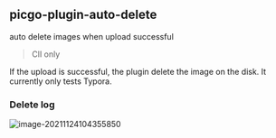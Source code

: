 ## picgo-plugin-auto-delete

auto delete images when upload successful
> ClI only

If the upload is successful, the plugin delete the image on the disk. It currently only tests Typora.

### Delete log

![image-20211124104355850](https://cdn.jsdelivr.net/gh/MiracleDx/images_repo@main/image-20211124104355850.png)
